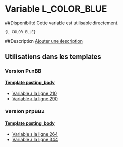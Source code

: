 # Variable L_COLOR_BLUE

##Disponibilité
Cette variable est utilisable directement.

```html
{L_COLOR_BLUE}
```

##Description
[Ajouter une description](https://fa-tvars.appspot.com/var/L_COLOR_BLUE)

## Utilisations dans les templates

### Version PunBB

#### [Template posting_body](punbb/posting_body.md#readme)
* [Variable &agrave; la ligne 210](../punbb/posting_body.tpl#L210)
* [Variable &agrave; la ligne 290](../punbb/posting_body.tpl#L290)

### Version phpBB2

#### [Template posting_body](subsilver/posting_body.md#readme)
* [Variable &agrave; la ligne 264](../subsilver/posting_body.tpl#L264)
* [Variable &agrave; la ligne 344](../subsilver/posting_body.tpl#L344)